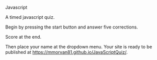 Javascript 

 A timed javascript quiz.

 Begin by pressing the start button and answer five corrections.

 Score at the end.

 Then place your name at the dropdown menu.
 Your site is ready to be published at https://mmorvan81.github.io/JavaScriptQuiz/.
